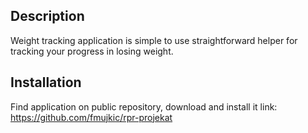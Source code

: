 ## Description
Weight tracking application is simple to use straightforward helper for tracking your progress in losing weight.

## Installation
Find application on public repository, download and install it
link: https://github.com/fmujkic/rpr-projekat

